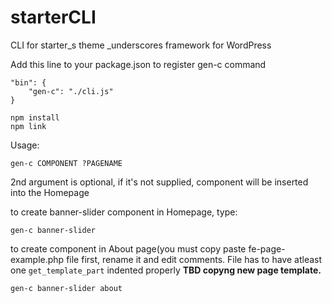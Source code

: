 # starterCLI
CLI for starter_s theme _underscores framework for WordPress

Add this line to your package.json to register gen-c command

```
"bin": {
    "gen-c": "./cli.js"
}
```

```
npm install
npm link
```

Usage:
```
gen-c COMPONENT ?PAGENAME
```

2nd argument is optional, if it's not supplied, component will be inserted into the Homepage

to create banner-slider component in Homepage, type: 
```
gen-c banner-slider
```

to create component in About page(you must copy paste fe-page-example.php file first, rename it and edit comments. File has to have atleast one ```get_template_part``` indented properly **TBD copyng new page template.**

```
gen-c banner-slider about
```
